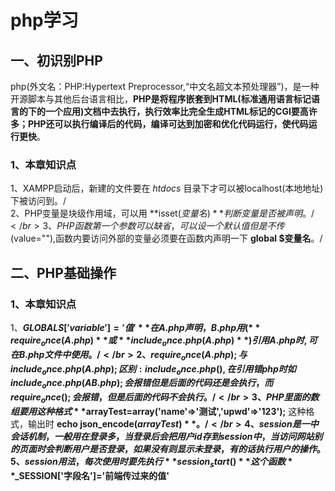 # php学习
## 一、初识别PHP
php(外文名：PHP:Hypertext Preprocessor,“中文名超文本预处理器”)，是一种开源脚本与其他后台语言相比，**PHP是将程序嵌套到HTML(标准通用语言标记语言的下的一个应用)文档中去执行，执行效率比完全生成HTML标记的CGI要高许多；PHP还可以执行编译后的代码，编译可达到加密和优化代码运行，使代码运行更快**。
### 1、本章知识点
1、XAMPP启动后，新建的文件要在 _htdocs_ 目录下才可以被localhost(本地地址)下被访问到。/</br>
2、PHP变量是块级作用域，可以用 **isset($变量名)** 判断变量是否被声明。/</br>
3、PHP函数第一个参数可以缺省，可以设一个默认值但是不传($value=""),函数内要访问外部的变量必须要在函数内声明一下 **global $变量名**。/</br>
## 二、PHP基础操作
### 1、本章知识点
1、**$GLOBALS['variable']='值'** 在A.php声明，B.php用( **require_once(A.php)** 或 **include_once.php(A.php)** )引用A.php时,可在B.php文件中使用。/</br>
2、require_once(A.php);与include_once.php(A.php);区别:include_once.php(),在引用错php时如include_once.php(AB.php);会报错但是后面的代码还是会执行，而require_once();会报错，但是后面的代码不会执行。/</br>
3、PHP里面的数组要用这种格式 **$arrayTest=array('name'=>'测试','upwd'=>'123');** 这种格式，输出时 **echo json_encode($arrayTest)** 。/</br>
4、session是一中会话机制，一般用在登录多，当登录后会把用户id存到session中，当访问网站别的页面时会判断用户是否登录，如果没有则显示未登录，有的话执行用户的操作。
5、session用法，每次使用时要先 执行**session_start()** 这个函数 **$_SESSION['字段名']='前端传过来的值'** 
